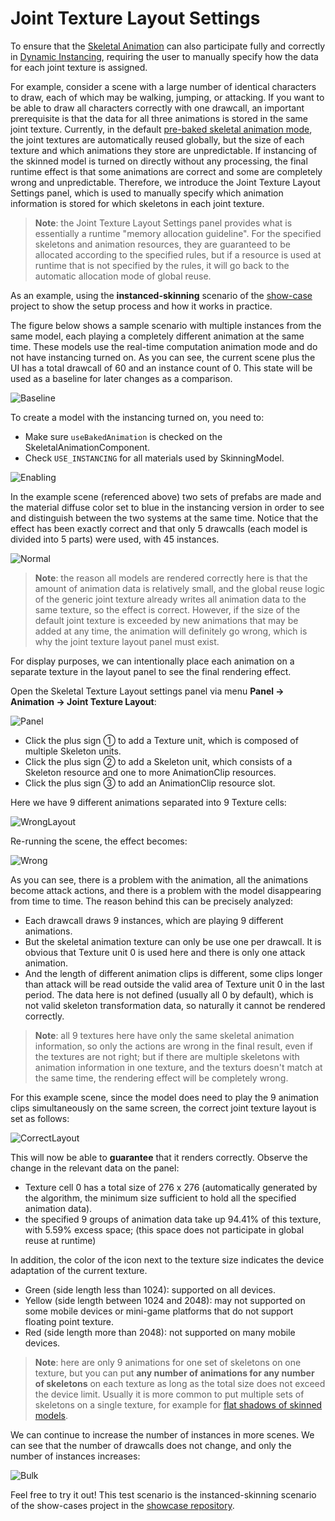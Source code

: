 # Joint Texture Layout Settings

To ensure that the [Skeletal Animation](../../animation/skeletal-animation.md#About-Dynamic-Instancing) can also participate fully and correctly in [Dynamic Instancing](../../engine/renderable/model-component.md#Instancing-Batching), requiring the user to manually specify how the data for each joint texture is assigned.

For example, consider a scene with a large number of identical characters to draw, each of which may be walking, jumping, or attacking. If you want to be able to draw all characters correctly with one drawcall, an important prerequisite is that the data for all three animations is stored in the same joint texture. Currently, in the default [pre-baked skeletal animation mode](../../animation/skeletal-animation.md#pre-baked-skeletal-animation-system), the joint textures are automatically reused globally, but the size of each texture and which animations they store are unpredictable. If instancing of the skinned model is turned on directly without any processing, the final runtime effect is that some animations are correct and some are completely wrong and unpredictable. Therefore, we introduce the Joint Texture Layout Settings panel, which is used to manually specify which animation information is stored for which skeletons in each joint texture.

> **Note**: the Joint Texture Layout Settings panel provides what is essentially a runtime "memory allocation guideline". For the specified skeletons and animation resources, they are guaranteed to be allocated according to the specified rules, but if a resource is used at runtime that is not specified by the rules, it will go back to the automatic allocation mode of global reuse.

As an example, using the **instanced-skinning** scenario of the [show-case](https://github.com/cocos-creator/example-3d/blob/v3.0/show-cases/assets/scenes/instanced-skinning.scene) project to show the setup process and how it works in practice.

The figure below shows a sample scenario with multiple instances from the same model, each playing a completely different animation at the same time. These models use the real-time computation animation mode and do not have instancing turned on. As you can see, the current scene plus the UI has a total drawcall of 60 and an instance count of 0. This state will be used as a baseline for later changes as a comparison.

![Baseline](./index/instancing_baseline.gif)

To create a model with the instancing turned on, you need to:

- Make sure `useBakedAnimation` is checked on the SkeletalAnimationComponent.
- Check `USE_INSTANCING` for all materials used by SkinningModel.

![Enabling](./index/enabling_instancing.png)

In the example scene (referenced above) two sets of prefabs are made and the material diffuse color set to blue in the instancing version in order to see and distinguish between the two systems at the same time. Notice that the effect has been exactly correct and that only 5 drawcalls (each model is divided into 5 parts) were used, with 45 instances.

![Normal](./index/instancing_normal.gif)

> **Note**: the reason all models are rendered correctly here is that the amount of animation data is relatively small, and the global reuse logic of the generic joint texture already writes all animation data to the same texture, so the effect is correct. However, if the size of the default joint texture is exceeded by new animations that may be added at any time, the animation will definitely go wrong, which is why the joint texture layout panel must exist.

For display purposes, we can intentionally place each animation on a separate texture in the layout panel to see the final rendering effect.

Open the Skeletal Texture Layout settings panel via menu **Panel -> Animation -> Joint Texture Layout**:

![Panel](./index/joint_texture_layout_new.png)

- Click the plus sign ① to add a Texture unit, which is composed of multiple Skeleton units.
- Click the plus sign ② to add a Skeleton unit, which consists of a Skeleton resource and one to more AnimationClip resources.
- Click the plus sign ③ to add an AnimationClip resource slot.

Here we have 9 different animations separated into 9 Texture cells:

![WrongLayout](./index/joint_texture_layout_wrong.png)

Re-running the scene, the effect becomes:

![Wrong](./index/instancing_wrong.gif)

As you can see, there is a problem with the animation, all the animations become attack actions, and there is a problem with the model disappearing from time to time. The reason behind this can be precisely analyzed:

- Each drawcall draws 9 instances, which are playing 9 different animations.
- But the skeletal animation texture can only be use one per drawcall. It is obvious that Texture unit 0 is used here and there is only one attack animation.
- And the length of different animation clips is different, some clips longer than attack will be read outside the valid area of Texture unit 0 in the last period. The data here is not defined (usually all 0 by default), which is not valid skeleton transformation data, so naturally it cannot be rendered correctly.

> **Note**: all 9 textures here have only the same skeletal animation information, so only the actions are wrong in the final result, even if the textures are not right; but if there are multiple skeletons with animation information in one texture, and the texturs doesn't match at the same time, the rendering effect will be completely wrong.

For this example scene, since the model does need to play the 9 animation clips simultaneously on the same screen, the correct joint texture layout is set as follows:

![CorrectLayout](./index/joint_texture_layout_correct.png)

This will now be able to **guarantee** that it renders correctly. Observe the change in the relevant data on the panel:

- Texture cell 0 has a total size of 276 x 276 (automatically generated by the algorithm, the minimum size sufficient to hold all the specified animation data).
- the specified 9 groups of animation data take up 94.41% of this texture, with 5.59% excess space; (this space does not participate in global reuse at runtime)

In addition, the color of the icon next to the texture size indicates the device adaptation of the current texture.

- Green (side length less than 1024): supported on all devices.
- Yellow (side length between 1024 and 2048): may not supported on some mobile devices or mini-game platforms that do not support floating point texture.
- Red (side length more than 2048): not supported on many mobile devices.

> **Note**: here are only 9 animations for one set of skeletons on one texture, but you can put **any number of animations for any number of skeletons** on each texture as long as the total size does not exceed the device limit. Usually it is more common to put multiple sets of skeletons on a single texture, for example for [flat shadows of skinned models](../../animation/skeletal-animation.md#About-Dynamic-Instancing).

We can continue to increase the number of instances in more scenes. We can see that the number of drawcalls does not change, and only the number of instances increases:

![Bulk](./index/instancing_bulk.gif)

Feel free to try it out! This test scenario is the instanced-skinning scenario of the show-cases project in the [showcase repository](https://github.com/cocos-creator/example-3d).
